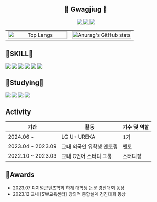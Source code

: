 <div align="center">
  <h2>👻 Gwagjiug 👻</h2>
  <a href="https://velog.io/@gawgjiug/posts">
    <img src="https://img.shields.io/badge/Velog-3DDC84?style=flat-square&logo=Blogger&logoColor=white"/>
  </a>
  <a href="https://www.instagram.com/gwagjiug/">
    <img src="https://img.shields.io/badge/Instagram-E4405F?style=flat-square&logo=Instagram&logoColor=white"/>
  </a>
  <a href="https://github.com/gawgjiug">
    <img src="https://hits.seeyoufarm.com/api/count/incr/badge.svg?url=https%3A%2F%2Fgithub.com%2Fgawgjiug&count_bg=%23000000&title_bg=%23000000&icon=github.svg&icon_color=%23E7E7E7&title=GitHub&edge_flat=false"/>
  </a>
</div>

<table>
  <tr>
    <td align="center" style="width: 50%;">
      <a href="https://github.com/anuraghazra/github-readme-stats">
        <img width="100%" src="https://github-readme-stats.vercel.app/api/top-langs/?username=gawgjiug" alt="Top Langs"/>
      </a>
    </td>
    <td align="center" style="width: 50%;">
      <a href="https://github.com/anuraghazra/github-readme-stats">
        <img width="100%" src="https://github-readme-stats.vercel.app/api?username=gawgjiug&show_icons=true&theme=radical" alt="Anurag's GitHub stats"/>
      </a>
    </td>
  </tr>
</table>








## 🔨SKILL🔨
    
![](https://img.shields.io/badge/Markdown-000000?style=for-the-badge&logo=markdown&logoColor=white)
![](https://img.shields.io/badge/Java-ED8B00?style=for-the-badge&logo=openjdk&logoColor=white)
![](https://img.shields.io/badge/Firebase-DD2C00?style=for-the-badge&logo=Firebase&logoColor=white)
![](https://img.shields.io/badge/Kotlin-7F52FF?style=for-the-badge&logo=Kotlin&logoColor=white)
![](https://img.shields.io/badge/C++-00599C?style=for-the-badge&logo=C++&logoColor=white)
![](https://img.shields.io/badge/Figma-F24E1E?style=for-the-badge&logo=Figma&logoColor=white)





## 📖Studying📖
![](https://img.shields.io/badge/HTML-E34F26?style=for-the-badge&logo=HTML&logoColor=white)
![](https://img.shields.io/badge/CSS-1572B6?style=for-the-badge&logo=CSS&logoColor=white)
![](https://img.shields.io/badge/JS-F7DF1E?style=for-the-badge&logo=JavaScript&logoColor=white)
![](https://img.shields.io/badge/React-61DAFB?style=for-the-badge&logo=React&logoColor=white)

## Activity

| 기간 | 활동 | 기수 및 역할 |
| --- | --- | --- |
| 2024.06 ~ | LG U+ UREKA | 1기 |
| 2023.04 ~ 2023.09 | 교내 외국인 유학생 멘토링 | 멘토 |
| 2022.10 ~ 2023.03 | 교내 C언어 스터디 그룹 | 스터디장 |


## 🎉Awards

* 2023.07 디지털콘텐츠학회 하계 대학생 논문 경진대회 동상
* 2023.12 교내 [SW교육센터] 창의적 종합설계 경진대회 동상



